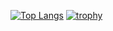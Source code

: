 [![Top Langs](https://github-readme-stats.vercel.app/api/top-langs/?username=hikarukur)](https://github.com/anuraghazra/github-readme-stats)
[![trophy](https://github-profile-trophy.vercel.app/?username=hikarukuri)](https://github.com/ryo-ma/github-profile-trophy)
